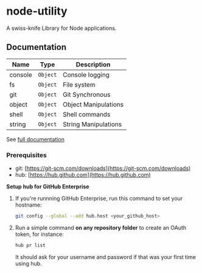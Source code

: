 # node-utility

A swiss-knife Library for Node applications.

## Documentation

| Name    | Type                | Description          |
| ------- | ------------------- | -------------------- |
| console | <code>Object</code> | Console logging      |
| fs      | <code>Object</code> | File system          |
| git     | <code>Object</code> | Git Synchronous      |
| object  | <code>Object</code> | Object Manipulations |
| shell   | <code>Object</code> | Shell commands       |
| string  | <code>Object</code> | String Manipulations |

See [full documentation](/docs.md)

### Prerequisites

-   git: [https://git-scm.com/downloads](https://git-scm.com/downloads)
-   hub: [https://hub.github.com](https://hub.github.com)

**Setup hub for GitHub Enterprise**

1. If you're runnning GitHub Enterprise, run this command to set your hostname:

    ```sh
    git config --global --add hub.host <your_github_host>
    ```

2. Run a simple command **on any repository folder** to create an OAuth token, for instance:

    ```sh
    hub pr list
    ```

    It should ask for your username and password if that was your first time using hub.

